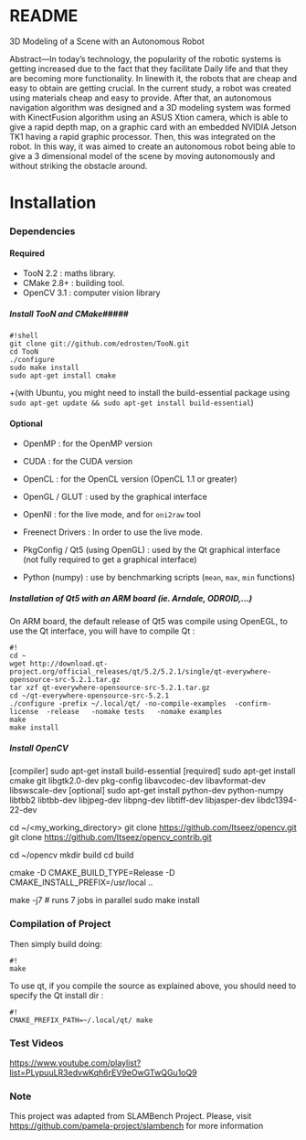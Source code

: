 # README #
3D Modeling of a Scene with an Autonomous Robot

Abstract—In today’s technology, the popularity of the robotic systems is getting increased due to the fact that they facilitate Daily life and that they are becoming more functionality. In linewith it, the robots that are cheap and easy to obtain are getting crucial. In the current study, a robot was created using materials cheap and easy to provide. After that, an autonomous navigation algorithm was designed and a 3D modeling system was formed with KinectFusion algorithm using an ASUS Xtion camera, which is able to give a rapid depth map, on a graphic card with an embedded NVIDIA Jetson TK1 having a rapid graphic processor. Then, this was integrated on the robot. In this way, it was aimed to create an autonomous robot being able to give a 3 dimensional model of the scene by moving autonomously and without striking the obstacle around.

# Installation #

### Dependencies ###

#### Required ####

* TooN 2.2 : maths library.
* CMake 2.8+ : building tool.
* OpenCV 3.1 : computer vision library

##### Install TooN and CMake#####

```
#!shell
git clone git://github.com/edrosten/TooN.git
cd TooN
./configure
sudo make install
sudo apt-get install cmake

```
+(with Ubuntu, you might need to install the  build-essential package using ```sudo apt-get update && sudo apt-get install build-essential```)
 

#### Optional ####

* OpenMP : for the OpenMP version
* CUDA : for the CUDA version
* OpenCL : for the OpenCL version (OpenCL 1.1 or greater)

* OpenGL / GLUT : used by the graphical interface
* OpenNI : for the live mode, and for `oni2raw` tool 
* Freenect Drivers : In order to use the live mode.
* PkgConfig / Qt5 (using OpenGL) : used by the Qt graphical interface (not fully required to get a graphical interface)
* Python (numpy) : use by benchmarking scripts (`mean`, `max`, `min` functions)

##### Installation of Qt5 with an ARM board (ie. Arndale, ODROID,...) #####

On ARM board, the default release of Qt5 was compile using OpenEGL, to use the Qt interface, you will have to compile Qt :

```
#!
cd ~
wget http://download.qt-project.org/official_releases/qt/5.2/5.2.1/single/qt-everywhere-opensource-src-5.2.1.tar.gz
tar xzf qt-everywhere-opensource-src-5.2.1.tar.gz
cd ~/qt-everywhere-opensource-src-5.2.1
./configure -prefix ~/.local/qt/ -no-compile-examples  -confirm-license  -release   -nomake tests   -nomake examples
make
make install
```

##### Install OpenCV #####

[compiler] sudo apt-get install build-essential
[required] sudo apt-get install cmake git libgtk2.0-dev pkg-config libavcodec-dev libavformat-dev libswscale-dev
[optional] sudo apt-get install python-dev python-numpy libtbb2 libtbb-dev libjpeg-dev libpng-dev libtiff-dev libjasper-dev libdc1394-22-dev

cd ~/<my_working_directory>
git clone https://github.com/Itseez/opencv.git
git clone https://github.com/Itseez/opencv_contrib.git

cd ~/opencv
mkdir build
cd build

cmake -D CMAKE_BUILD_TYPE=Release -D CMAKE_INSTALL_PREFIX=/usr/local ..

make -j7 # runs 7 jobs in parallel
sudo make install

### Compilation of Project ###

Then simply build doing: 

```
#!
make
```

To use qt, if you compile the source as explained above, you should need to specify the Qt install dir :
```
#!
CMAKE_PREFIX_PATH=~/.local/qt/ make
```


### Test Videos ###

https://www.youtube.com/playlist?list=PLypuuLR3edvwKqh6rEV9eOwGTwQGu1oQ9

### Note ###
This project was adapted from SLAMBench Project. Please, visit https://github.com/pamela-project/slambench for more information
